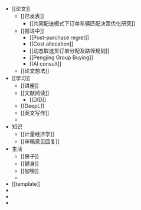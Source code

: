 - [[论文]]
	- [[已发表]]
		- [[共同配送模式下订单车辆匹配决策优化研究]]
	- [[推进中]]
		- [[Post-purchase regret]]
		- [[Cost allocation]]
		- [[动态取送货订单分配及路径规划]]
		- [[Pengjing Group Buying]]
		- [[AI consult]]
	- [[论文想法]]
- [[学习]]
	- [[讲座]]
	- [[文献阅读]]
		- [[DID]]
	- [[DeepL]]
	- [[英文写作]]
	-
- 知识
	- [[计量经济学]]
	- [[审稿意见回复]]
- 生活
	- [[房子]]
	- [[健身]]
	- [[咖啡]]
	-
- [[template]]
-
-
-